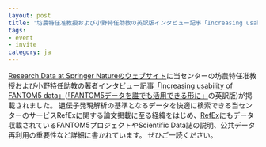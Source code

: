 ```yaml
---
layout: post
title: '坊農特任准教授および小野特任助教の英訳版インタビュー記事「Increasing usability of FANTOM5 data」公開のお知らせ'
tags:
- event
- invite
category: ja
---
```


[Research Data at Springer Natureのウェブサイト](https://www.natureasia.com/ja-jp/scientificdata/)に当センターの坊農特任准教授および小野特任助教の著者インタビュー記事[「Increasing usability of FANTOM5 data」](https://researchdata.springernature.com/users/83331-yoshiko-fujikawa/posts/29947-increasing-the-usability-of-fantom5-data)([「FANTOM5データを誰でも活用できる形に」](https://www.natureasia.com/ja-jp/scientificdata/papers-from-japan/fantom5)の英訳版)が掲載されました。
遺伝子発現解析の基準となるデータを快適に検索できる当センターのサービスRefExに関する論文掲載に至る経緯をはじめ、[RefEx](http://refex.dbcls.jp/)にもデータ収載されているFANTOM5プロジェクトやScientific Data誌の説明、公共データ再利用の重要性など詳細に書かれています。
ぜひご一読ください。